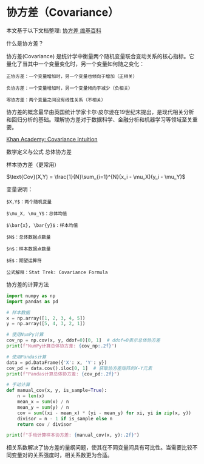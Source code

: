 # 协方差（Covariance）

本文基于以下文档整理:
[协方差 维基百科](https://en.wikipedia.org/wiki/Covariance)

什么是协方差？

协方差(Covariance) 是统计学中衡量两个随机变量联合变动关系的核心指标。它量化了当其中一个变量变化时，另一个变量如何随之变化：

    正协方差：一个变量增加时，另一个变量也倾向于增加（正相关）

    负协方差：一个变量增加时，另一个变量倾向于减少（负相关）

    零协方差：两个变量之间没有线性关系（不相关）

协方差的概念最早由英国统计学家卡尔·皮尔逊在19世纪末提出，是现代相关分析和回归分析的基础。理解协方差对于数据科学、金融分析和机器学习等领域至关重要。

[Khan Academy: Covariance Intuition](https://www.khanacademy.org/math/statistics-probability/describing-relationships-quantitative-data/more-on-regression/v/covariance-and-the-regression-line)

数学定义与公式
总体协方差


样本协方差（更常用）

$\text{Cov}(X,Y) = \frac{1}{N}\sum_{i=1}^{N}(x_i - \mu_X)(y_i - \mu_Y)$


变量说明：

    $X,Y$：两个随机变量

    $\mu_X, \mu_Y$：总体均值

    $\bar{x}, \bar{y}$：样本均值

    $N$：总体数据点数量

    $n$：样本数据点数量

    $E$：期望运算符

    公式解释：Stat Trek: Covariance Formula

协方差的计算方法

```python
import numpy as np
import pandas as pd

# 样本数据
x = np.array([1, 2, 3, 4, 5])
y = np.array([5, 4, 3, 2, 1])

# 使用NumPy计算
cov_np = np.cov(x, y, ddof=0)[0, 1]  # ddof=0表示总体协方差
print(f"NumPy计算总体协方差: {cov_np:.2f}")

# 使用Pandas计算
data = pd.DataFrame({'X': x, 'Y': y})
cov_pd = data.cov().iloc[0, 1]  # 获取协方差矩阵的X-Y元素
print(f"Pandas计算总体协方差: {cov_pd:.2f}")

# 手动计算
def manual_cov(x, y, is_sample=True):
    n = len(x)
    mean_x = sum(x) / n
    mean_y = sum(y) / n
    cov = sum((xi - mean_x) * (yi - mean_y) for xi, yi in zip(x, y))
    divisor = n - 1 if is_sample else n
    return cov / divisor

print(f"手动计算样本协方差: {manual_cov(x, y):.2f}")
```

相关系数解决了协方差的量纲问题，使其在不同变量间具有可比性。当需要比较不同变量对的关系强度时，相关系数更为合适。